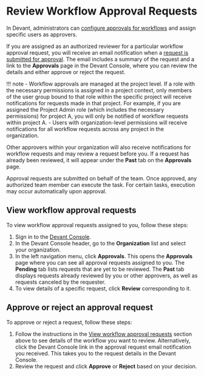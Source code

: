 # Review Workflow Approval Requests

In Devant, administrators can [configure approvals for workflows](./configure-approvals-for-devant-workflows.md) and assign specific users as approvers.

If you are assigned as an authorized reviewer for a particular workflow approval request, you will receive an email notification when a [request is submitted for approval](../develop-components/submit-and-manage-workflow-approval-requests.md). The email includes a summary of the request and a link to the **Approvals** page in the Devant Console, where you can review the details and either approve or reject the request.

!!! note
     - Workflow approvals are managed at the project level. If a role with the necessary permissions is assigned in a project context, only members of the user group bound to that role within the specific project will receive notifications for requests made in that project. For example, if you are assigned the Project Admin role (which includes the necessary permissions) for project A, you will only be notified of workflow requests within project A.
     - Users with organization-level permissions will receive notifications for all workflow requests across any project in the organization.

Other approvers within your organization will also receive notifications for workflow requests and may review a request before you. If a request has already been reviewed, it will appear under the **Past** tab on the **Approvals** page.

Approval requests are submitted on behalf of the team. Once approved, any authorized team member can execute the task. For certain tasks, execution may occur automatically upon approval.

## View workflow approval requests

To view workflow approval requests assigned to you, follow these steps:

1. Sign in to the [Devant Console](https://console.devant.dev/).
2. In the Devant Console header, go to the **Organization** list and select your organization.
3. In the left navigation menu, click **Approvals**. This opens the **Approvals** page where you can see all approval requests assigned to you. The **Pending** tab lists requests that are yet to be reviewed. The **Past** tab displays requests already reviewed by you or other approvers, as well as requests canceled by the requester.
4. To view details of a specific request, click **Review** corresponding to it.

## Approve or reject an approval request

To approve or reject a request, follow these steps:

1. Follow the instructions in the [View workflow approval requests](#view-workflow-approval-requests) section above to see details of the workflow you want to review.
   Alternatively, click the Devant Console link in the approval request email notification you received. This takes you to the request details in the Devant Console.
2. Review the request and click **Approve** or **Reject** based on your decision.


